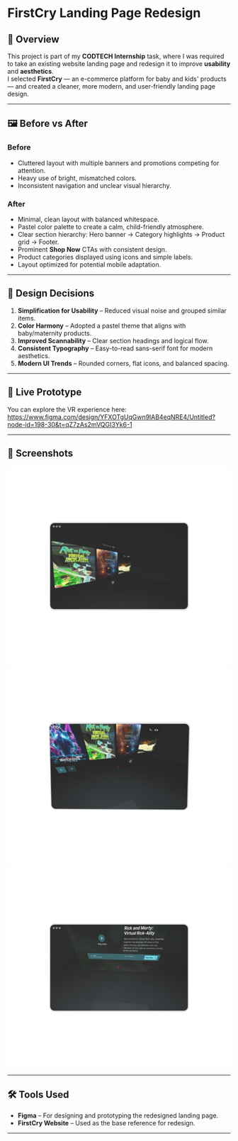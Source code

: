 # FirstCry Landing Page Redesign

## 📌 Overview
This project is part of my **CODTECH Internship** task, where I was required to take an existing website landing page and redesign it to improve **usability** and **aesthetics**.  
I selected **FirstCry** — an e-commerce platform for baby and kids' products — and created a cleaner, more modern, and user-friendly landing page design.

---

## 🖼 Before vs After

### **Before**
- Cluttered layout with multiple banners and promotions competing for attention.
- Heavy use of bright, mismatched colors.
- Inconsistent navigation and unclear visual hierarchy.

### **After**
- Minimal, clean layout with balanced whitespace.
- Pastel color palette to create a calm, child-friendly atmosphere.
- Clear section hierarchy: Hero banner → Category highlights → Product grid → Footer.
- Prominent **Shop Now** CTAs with consistent design.
- Product categories displayed using icons and simple labels.
- Layout optimized for potential mobile adaptation.

---

## 🎯 Design Decisions
1. **Simplification for Usability** – Reduced visual noise and grouped similar items.
2. **Color Harmony** – Adopted a pastel theme that aligns with baby/maternity products.
3. **Improved Scannability** – Clear section headings and logical flow.
4. **Consistent Typography** – Easy-to-read sans-serif font for modern aesthetics.
5. **Modern UI Trends** – Rounded corners, flat icons, and balanced spacing.

---
## 🔗 Live Prototype
You can explore the VR experience here:  
https://www.figma.com/design/YFXOTgUqGwn9lAB4eqNRE4/Untitled?node-id=198-30&t=qZ7zAs2mVQGI3Yk6-1

---

## 📸 Screenshots
![Screenshot 1](https://github.com/deepika1163/codetech_internship/blob/main/task-4/vrimg1.png?raw=true)
![Screenshot 2](https://github.com/deepika1163/codetech_internship/blob/main/task-4/vrimg2.png?raw=true)
![Screenshot 3](https://github.com/deepika1163/codetech_internship/blob/main/task-4/vrimg3.png?raw=true)

---

## 🛠 Tools Used
- **Figma** – For designing and prototyping the redesigned landing page.
- **FirstCry Website** – Used as the base reference for redesign.

---



